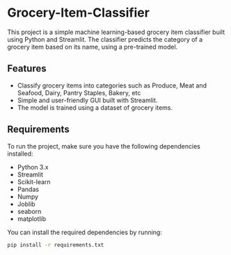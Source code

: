 # Grocery-Item-Classifier
This project is a simple machine learning-based grocery item classifier built using Python and Streamlit. The classifier predicts the category of a grocery item based on its name, using a pre-trained model.

## Features
- Classify grocery items into categories such as Produce, Meat and Seafood, Dairy, Pantry Staples, Bakery, etc
- Simple and user-friendly GUI built with Streamlit.
- The model is trained using a dataset of grocery items.

## Requirements
To run the project, make sure you have the following dependencies installed:
- Python 3.x
- Streamlit
- Scikit-learn
- Pandas
- Numpy
- Joblib
- seaborn
- matplotlib

You can install the required dependencies by running:
```bash
pip install -r requirements.txt
